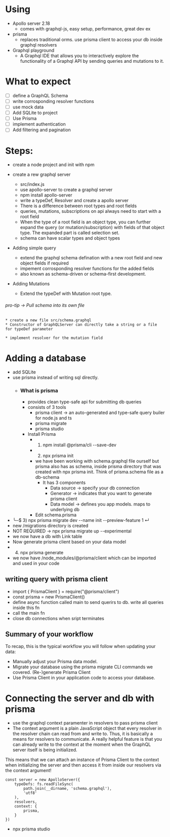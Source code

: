 # Using
* Apollo server 2.18
  * comes with graphql-js, easy setup, performance, great dev ex
* prisma
  * replaces traditional orms. use prisma client to access your db inside graphql resolvers
* Graphql playground
  * A Graphql IDE that allows you to interactively explore the functionality of a Graphql API by sending queries and mutations to it.

# What to expect
- [ ] define a GraphQL Schema
- [ ] write corrosponding resolver functions
- [ ] use mock data
- [ ] Add SQLite to project 
- [ ] Use Prisma
- [ ] implement authentication
- [ ] Add filtering and pagination

# Steps:
* create a node project and init with npm
* create a rew graphql server 
  * src/index.js 
  * use apollo-server to create a graphql server
  * npm install apollo-server
  * write a typeDef, Resolver and create a apollo server
  * There is a difference between root types and root fields
  * queries, mutations, subscriptions on api always need to start with a root field
  * When the type of a root field is an object type, you can further expand the query (or mutation/subscription) with fields of that object type. The expanded part is called selection set.
  * schema can have scalar types and object types

* Adding simple query
  * extend the graphql schema defination with a new root field and new object fields if required
  * impement corrosponding resolver functions for the added fields
  * also known as schema-driven or schema-first development.

* Adding Mutations
  * Extend the typeDef with Mutation root type.

###### pro-tip -> Pull schema into its own file
    * create a new file src/schema.graphql
    * Constructor of GraphQLServer can directly take a string or a file for typeDef parameter

    * implement resolver for the mutation field


# Adding a database
*   add SQLite
*   use prisma instead of writing sql directly.
    *   ### What is prisma
        *   provides clean type-safe api for submitting db queries
        *   consists of 3 tools
            *   prisma client -> an auto-generated and type-safe query builer for node.js and ts
            *   prisma migrate
            *   prisma studio
        * Install Prisma
          * 1) npm install @prisma/cli --save-dev
          * 2) npx prisma init
          * we have been working with schema.graphql file ourself but prisma also has as schema, inside prisma directory that was created with npx prisma init. Think of prisma.schema file as a db-schema
            * It has 3 components
              * Data source -> specify your db connection
              * Generator -> indicates that you want to generate prisma client
              * Data model -> defines you app models. maps to underlying db
          * Edit schema.prisma
  * ╰─$ 3) npx prisma migrate dev --name init --preview-feature  1 ↵
  * new /migrations directory is created
  * NOT REQUIRED -> npx prisma migrate up --experimental
  * we now have a db with Link table
  * Now generate prisma client based on your data model
  * 4) npx prisma generate
  * we now have /node_modules/@prisma/client which can be imported and used in your code


## writing query with prisma client
* import { PrismaClient } = require("@prisma/client")
* const prisma = new PrismaClient()
* define async function called main to send querirs to db. write all queries inside this fn
* call the main fn
* close db connections when sript terminates

## Summary of your workflow
To recap, this is the typical workflow you will follow when updating your data:

* Manually adjust your Prisma data model.
* Migrate your database using the prisma migrate CLI commands we covered.
(Re-)generate Prisma Client
* Use Prisma Client in your application code to access your database.


# Connecting the server and db with prisma
* use the graphql context paramenter in resolvers to pass prisma client
* The context argument is a plain JavaScript object that every resolver in the resolver chain can read from and write to. Thus, it is basically a means for resolvers to communicate. A really helpful feature is that you can already write to the context at the moment when the GraphQL server itself is being initialized.

This means that we can attach an instance of Prisma Client to the context when initializing the server and then access it from inside our resolvers via the context argument!

```
const server = new ApolloServer({
    typeDefs: fs.readFileSync(
        path.join(__dirname, 'schema.graphql'),
        'utf8'
    ),
    resolvers,
    context: {
        prisma,
    }
})
```

* npx prisma studio
